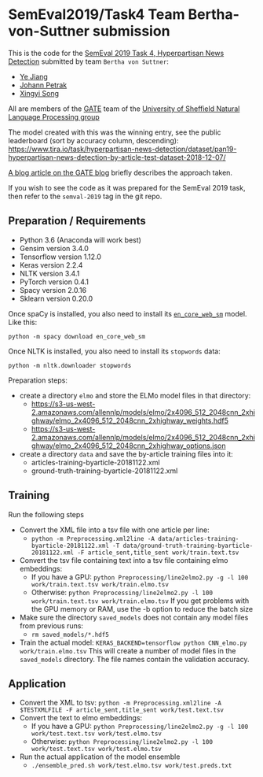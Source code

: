 # SemEval2019/Task4 Team Bertha-von-Suttner submission

This is the code for the [SemEval 2019 Task 4, Hyperpartisan News Detection](https://pan.webis.de/semeval19/semeval19-web/)
submitted by team `Bertha von Suttner`:
* [Ye Jiang](https://ye-jiang.github.io/)
* [Johann Petrak](http://johann-petrak.github.io) 
* [Xingyi Song](http://staffwww.dcs.shef.ac.uk/people/X.Song/)

All are members of the [GATE](https://gate.ac.uk) team of the [University of Sheffield Natural Language Processing group](https://www.sheffield.ac.uk/dcs/research/groups/nlp)

The model created with this was the winning entry, see the public leaderboard (sort by accuracy column, descending):
https://www.tira.io/task/hyperpartisan-news-detection/dataset/pan19-hyperpartisan-news-detection-by-article-test-dataset-2018-12-07/

[A blog article on the GATE blog](https://gate4ugc.blogspot.com/2019/02/gate-team-wins-first-prize-in.html) briefly describes the approach taken.

If you wish to see the code as it was prepared for the SemEval 2019 task, then refer to the `semval-2019` tag in the git repo.

## Preparation / Requirements

* Python 3.6 (Anaconda will work best)
* Gensim version 3.4.0
* Tensorflow version 1.12.0
* Keras version 2.2.4
* NLTK version 3.4.1
* PyTorch version 0.4.1
* Spacy version 2.0.16
* Sklearn version 0.20.0

Once spaCy is installed, you also need to install its
[`en_core_web_sm`](https://spacy.io/usage/models) model.
Like this:

```
python -m spacy download en_core_web_sm
```

Once NLTK is installed, you also need to install its
`stopwords` data:

```
python -m nltk.downloader stopwords
```

Preparation steps:
* create a directory `elmo` and store the ELMo model files in that directory:
  * https://s3-us-west-2.amazonaws.com/allennlp/models/elmo/2x4096_512_2048cnn_2xhighway/elmo_2x4096_512_2048cnn_2xhighway_weights.hdf5
  * https://s3-us-west-2.amazonaws.com/allennlp/models/elmo/2x4096_512_2048cnn_2xhighway/elmo_2x4096_512_2048cnn_2xhighway_options.json
* create a directory `data` and save the by-article training files into it:
  * articles-training-byarticle-20181122.xml
  * ground-truth-training-byarticle-20181122.xml 


## Training

Run the following steps

* Convert the XML file into a tsv file with one article per line:
  * `python -m Preprocessing.xml2line -A data/articles-training-byarticle-20181122.xml -T data/ground-truth-training-byarticle-20181122.xml -F article_sent,title_sent work/train.text.tsv`
* Convert the tsv file containing text into a tsv file containing elmo embeddings:
  * If you have a GPU: `python Preprocessing/line2elmo2.py -g -l 100  work/train.text.tsv work/train.elmo.tsv`
  * Otherwise: `python Preprocessing/line2elmo2.py -l 100 work/train.text.tsv work/train.elmo.tsv`
  If you get problems with the GPU memory or RAM, use the -b option to reduce the batch size
* Make sure the directory `saved_models` does not contain any model files from previous runs:
  * `rm saved_models/*.hdf5`
* Train the actual model: 
  `KERAS_BACKEND=tensorflow python CNN_elmo.py work/train.elmo.tsv`
  This will create a number of model files in the `saved_models` directory. The file names contain the validation accuracy.


## Application

* Convert the XML to tsv:
  `python -m Preprocessing.xml2line -A $TESTXMLFILE -F article_sent,title_sent work/test.text.tsv`
* Convert the text to elmo embeddings:
  * If you have a GPU: `python Preprocessing/line2elmo2.py -g -l 100  work/test.text.tsv work/test.elmo.tsv`
  * Otherwise: `python Preprocessing/line2elmo2.py -l 100 work/test.text.tsv work/test.elmo.tsv`
* Run the actual application of the model ensemble
  * `./ensemble_pred.sh work/test.elmo.tsv work/test.preds.txt` 
